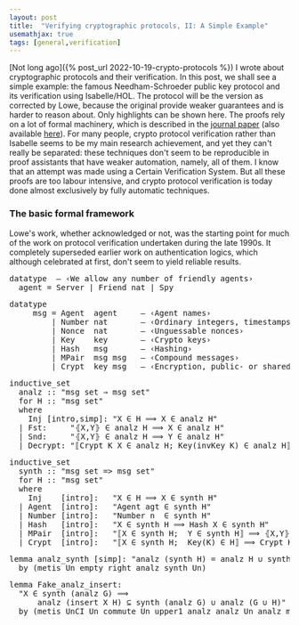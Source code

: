 ```yaml
---
layout: post
title:  "Verifying cryptographic protocols, II: A Simple Example"
usemathjax: true
tags: [general,verification]
---
```


[Not long ago]({% post_url 2022-10-19-crypto-protocols %})
I wrote about cryptographic protocols and their verification.
In this post, we shall see a simple example: the famous
Needham-Schroeder public key protocol and its verification using Isabelle/HOL.
The protocol will be the version as corrected by Lowe, because the original
provide weaker guarantees and is harder to reason about.
Only highlights can be shown here. The proofs rely on a lot of formal machinery,
which is described in the [journal paper](https://content.iospress.com/articles/journal-of-computer-security/jcs102) 
(also available [here](https://www.cl.cam.ac.uk/~lp15/papers/Auth/jcs.pdf)).
For many people, crypto protocol verification rather than Isabelle
seems to be my main research achievement, and yet they can't really be separated:
these techniques don't seem to be reproducible in proof assistants that have
weaker automation, namely, all of them.
I know that an attempt was made using a Certain Verification System.
But all these proofs are too labour intensive, and crypto protocol verification
is today done almost exclusively by fully automatic techniques.

### The basic formal framework

Lowe's work, whether acknowledged or not, was the starting point
for much of the work on protocol verification undertaken during the late
1990s. It completely superseded earlier work on authentication logics,
which although celebrated at first, don't seem to yield reliable results.

<pre class="source">
<span class="keyword1 command">datatype</span>  <span class="comment1"><span>― ‹</span>We allow any number of friendly agents<span>›</span></span><span>
  </span>agent <span class="main">=</span> Server <span class="main">|</span> Friend <span class="quoted">nat</span> <span class="main">|</span> Spy</pre>


<pre class="source">
<span class="keyword1 command">datatype</span><span>
     </span>msg <span class="main">=</span> Agent  <span class="quoted">agent</span>     <span class="comment1"><span>― ‹</span>Agent names<span>›</span></span><span>
         </span><span class="main">|</span> Number <span class="quoted">nat</span>       <span class="comment1"><span>― ‹</span><span>Ordinary integers, timestamps, ...</span><span>›</span></span><span>
         </span><span class="main">|</span> Nonce  <span class="quoted">nat</span>       <span class="comment1"><span>― ‹</span>Unguessable nonces<span>›</span></span><span>
         </span><span class="main">|</span> Key    <span class="quoted">key</span>       <span class="comment1"><span>― ‹</span>Crypto keys<span>›</span></span><span>
         </span><span class="main">|</span> Hash   <span class="quoted">msg</span>       <span class="comment1"><span>― ‹</span>Hashing<span>›</span></span><span>
         </span><span class="main">|</span> MPair  <span class="quoted">msg</span> <span class="quoted">msg</span>   <span class="comment1"><span>― ‹</span>Compound messages<span>›</span></span><span>
         </span><span class="main">|</span> Crypt  <span class="quoted">key</span> <span class="quoted">msg</span>   <span class="comment1"><span>― ‹</span><span>Encryption, public- or shared-key</span><span>›</span></span></pre>

<pre class="source">
<span class="keyword1 command">inductive_set</span><span>
  </span><span class="entity">analz</span> <span class="main">::</span> <span class="quoted"><span class="quoted"><span>"</span>msg</span> set</span> <span class="main">⇒</span> msg set<span>"</span><span>
  </span><span class="keyword2 keyword">for</span> <span class="entity">H</span> <span class="main">::</span> <span class="quoted"><span class="quoted"><span>"</span>msg</span> set</span><span>"</span><span>
  </span><span class="keyword2 keyword">where</span><span>
    </span>Inj <span class="main">[</span><span class="operator">intro</span><span class="main">,</span><span class="operator">simp</span><span class="main">]</span><span class="main">:</span> <span class="quoted"><span class="quoted"><span>"</span><span class="free bound entity">X</span> <span class="main">∈</span></span> <span class="free">H</span> <span class="main">⟹</span> <span class="free bound entity">X</span> <span class="main">∈</span></span> <span class="free">analz</span> <span class="free">H</span><span>"</span><span>
  </span><span class="main">|</span> Fst<span class="main">:</span>     <span class="quoted"><span class="quoted"><span>"</span><span class="main">⦃</span><span class="free bound entity">X</span><span class="main">,</span><span class="free bound entity">Y</span><span class="main">⦄</span> <span class="main">∈</span></span> <span class="free">analz</span> <span class="free">H</span> <span class="main">⟹</span> <span class="free bound entity">X</span> <span class="main">∈</span></span> <span class="free">analz</span> <span class="free">H</span><span>"</span><span>
  </span><span class="main">|</span> Snd<span class="main">:</span>     <span class="quoted"><span class="quoted"><span>"</span><span class="main">⦃</span><span class="free bound entity">X</span><span class="main">,</span><span class="free bound entity">Y</span><span class="main">⦄</span> <span class="main">∈</span></span> <span class="free">analz</span> <span class="free">H</span> <span class="main">⟹</span> <span class="free bound entity">Y</span> <span class="main">∈</span></span> <span class="free">analz</span> <span class="free">H</span><span>"</span><span>
  </span><span class="main">|</span> Decrypt<span class="main">:</span> <span class="quoted"><span class="quoted"><span>"</span><span class="main">⟦</span>Crypt</span> <span class="free bound entity">K</span> <span class="free bound entity">X</span> <span class="main">∈</span></span> <span class="free">analz</span> <span class="free">H</span><span class="main">;</span> Key<span class="main">(</span>invKey <span class="free bound entity">K</span><span class="main">)</span> <span class="main">∈</span> <span class="free">analz</span> <span class="free">H</span><span class="main">⟧</span> <span class="main">⟹</span> <span class="free bound entity">X</span> <span class="main">∈</span> <span class="free">analz</span> <span class="free">H</span><span>"</span>
</pre>

<pre class="source">
<span class="keyword1 command">inductive_set</span><span>
  </span><span class="entity">synth</span> <span class="main">::</span> <span class="quoted"><span class="quoted"><span>"</span>msg</span> set</span> <span class="main">=&gt;</span> msg set<span>"</span><span>
  </span><span class="keyword2 keyword">for</span> <span class="entity">H</span> <span class="main">::</span> <span class="quoted"><span class="quoted"><span>"</span>msg</span> set</span><span>"</span><span>
  </span><span class="keyword2 keyword">where</span><span>
    </span>Inj    <span class="main">[</span><span class="operator">intro</span><span class="main">]</span><span class="main">:</span>   <span class="quoted"><span class="quoted"><span>"</span><span class="free bound entity">X</span> <span class="main">∈</span></span> <span class="free">H</span> <span class="main">⟹</span> <span class="free bound entity">X</span> <span class="main">∈</span></span> <span class="free">synth</span> <span class="free">H</span><span>"</span><span>
  </span><span class="main">|</span> Agent  <span class="main">[</span><span class="operator">intro</span><span class="main">]</span><span class="main">:</span>   <span class="quoted"><span class="quoted"><span>"</span>Agent</span> <span class="free bound entity">agt</span> <span class="main">∈</span></span> <span class="free">synth</span> <span class="free">H</span><span>"</span><span>
  </span><span class="main">|</span> Number <span class="main">[</span><span class="operator">intro</span><span class="main">]</span><span class="main">:</span>   <span class="quoted"><span class="quoted"><span>"</span>Number</span> <span class="free bound entity">n</span>  <span class="main">∈</span></span> <span class="free">synth</span> <span class="free">H</span><span>"</span><span>
  </span><span class="main">|</span> Hash   <span class="main">[</span><span class="operator">intro</span><span class="main">]</span><span class="main">:</span>   <span class="quoted"><span class="quoted"><span>"</span><span class="free bound entity">X</span> <span class="main">∈</span></span> <span class="free">synth</span> <span class="free">H</span> <span class="main">⟹</span> Hash</span> <span class="free bound entity">X</span> <span class="main">∈</span> <span class="free">synth</span> <span class="free">H</span><span>"</span><span>
  </span><span class="main">|</span> MPair  <span class="main">[</span><span class="operator">intro</span><span class="main">]</span><span class="main">:</span>   <span class="quoted"><span class="quoted"><span>"</span><span class="main">⟦</span><span class="free bound entity">X</span> <span class="main">∈</span></span> <span class="free">synth</span> <span class="free">H</span><span class="main">;</span>  <span class="free bound entity">Y</span> <span class="main">∈</span></span> <span class="free">synth</span> <span class="free">H</span><span class="main">⟧</span> <span class="main">⟹</span> <span class="main">⦃</span><span class="free bound entity">X</span><span class="main">,</span><span class="free bound entity">Y</span><span class="main">⦄</span> <span class="main">∈</span> <span class="free">synth</span> <span class="free">H</span><span>"</span><span>
  </span><span class="main">|</span> Crypt  <span class="main">[</span><span class="operator">intro</span><span class="main">]</span><span class="main">:</span>   <span class="quoted"><span class="quoted"><span>"</span><span class="main">⟦</span><span class="free bound entity">X</span> <span class="main">∈</span></span> <span class="free">synth</span> <span class="free">H</span><span class="main">;</span>  Key</span><span class="main">(</span><span class="free bound entity">K</span><span class="main">)</span> <span class="main">∈</span> <span class="free">H</span><span class="main">⟧</span> <span class="main">⟹</span> Crypt <span class="free bound entity">K</span> <span class="free bound entity">X</span> <span class="main">∈</span> <span class="free">synth</span> <span class="free">H</span><span>"</span>
</pre>

<pre class="source">
<span class="keyword1 command">lemma</span> analz_synth <span class="main">[</span><span class="operator">simp</span><span class="main">]</span><span class="main">:</span> <span class="quoted"><span class="quoted"><span>"</span>analz</span> <span class="main">(</span>synth</span> <span class="free">H</span><span class="main">)</span> <span class="main">=</span> analz <span class="free">H</span> <span class="main">∪</span> synth <span class="free">H</span><span>"</span><span>
  </span><span class="keyword1 command">by</span> <span class="main">(</span><span class="operator">metis</span> Un_empty_right analz_synth_Un<span class="main">)</span>
</pre>

<pre class="source">
<span class="keyword1 command">lemma</span> Fake_analz_insert<span class="main">:</span><span>
  </span><span class="quoted"><span class="quoted"><span>"</span><span class="free">X</span> <span class="main">∈</span></span> synth</span> <span class="main">(</span>analz <span class="free">G</span><span class="main">)</span> <span class="main">⟹</span><span>
      </span>analz <span class="main">(</span>insert <span class="free">X</span> <span class="free">H</span><span class="main">)</span> <span class="main">⊆</span> synth <span class="main">(</span>analz <span class="free">G</span><span class="main">)</span> <span class="main">∪</span> analz <span class="main">(</span><span class="free">G</span> <span class="main">∪</span> <span class="free">H</span><span class="main">)</span><span>"</span><span>
  </span><span class="keyword1 command">by</span> <span class="main">(</span><span class="operator">metis</span> UnCI Un_commute Un_upper1 analz_analz_Un analz_mono analz_synth_Un insert_subset<span class="main">)</span>
</pre>

<pre class="source">
</pre>

<pre class="source">
</pre>

<pre class="source">
</pre>

<pre class="source">
</pre>

<pre class="source">
</pre>


<pre class="source">
</pre>

<pre class="source">
</pre>

<pre class="source">
</pre>

<pre class="source">
</pre>

<pre class="source">
</pre>

<pre class="source">
</pre>

<pre class="source">
</pre>

<pre class="source">
</pre>

<pre class="source">
</pre>

<pre class="source">
</pre>

<pre class="source">
</pre>

<pre class="source">
</pre>

<pre class="source">
</pre>

<pre class="source">
</pre>

<pre class="source">
</pre>


<pre class="source">
</pre>

<pre class="source">
</pre>

<pre class="source">
</pre>


<pre class="source">
</pre>

<pre class="source">
</pre>

<pre class="source">
</pre>

<pre class="source">
</pre>


<pre class="source">
</pre>

<pre class="source">
</pre>

<pre class="source">
</pre>

<pre class="source">
</pre>

<pre class="source">
</pre>

<pre class="source">
</pre>

<pre class="source">
</pre>

<pre class="source">
</pre>

<pre class="source">
</pre>

<pre class="source">
</pre>

<pre class="source">
</pre>

<pre class="source">
</pre>

<pre class="source">
</pre>

<pre class="source">
</pre>

<pre class="source">
</pre>

<pre class="source">
</pre>

<pre class="source">
</pre>

<pre class="source">
</pre>

<pre class="source">
</pre>

<pre class="source">
</pre>

<pre class="source">
</pre>

<pre class="source">
</pre>

<pre class="source">
</pre>

<pre class="source">
</pre>

<pre class="source">
</pre>

<pre class="source">
</pre>

<pre class="source">
</pre>

<pre class="source">
</pre>

<pre class="source">
</pre>

<pre class="source">
</pre>

<pre class="source">
</pre>


<pre class="source">
</pre>

<pre class="source">
</pre>

<pre class="source">
</pre>

<pre class="source">
</pre>

<pre class="source">
</pre>

<pre class="source">
</pre>

<pre class="source">
</pre>

<pre class="source">
</pre>

<pre class="source">
</pre>

<pre class="source">
</pre>

<pre class="source">
</pre>

<pre class="source">
</pre>

<pre class="source">
</pre>

<pre class="source">
</pre>

<pre class="source">
</pre>

<pre class="source">
</pre>

<pre class="source">
</pre>

<pre class="source">
</pre>

<pre class="source">
</pre>

<pre class="source">
</pre>



<pre class="source">
</pre>

<pre class="source">
</pre>

<pre class="source">
</pre>

<pre class="source">
</pre>

<pre class="source">
</pre>

<pre class="source">
</pre>

<pre class="source">
</pre>

<pre class="source">
</pre>

<pre class="source">
</pre>

<pre class="source">
</pre>

<pre class="source">
</pre>


<pre class="source">
</pre>

<pre class="source">
</pre>

<pre class="source">
</pre>

<pre class="source">
</pre>

<pre class="source">
</pre>

<pre class="source">
</pre>

<pre class="source">
</pre>

<pre class="source">
</pre>

<pre class="source">
</pre>

<pre class="source">
</pre>

<pre class="source">
</pre>

<pre class="source">
</pre>

<pre class="source">
</pre>

<pre class="source">
</pre>

<pre class="source">
</pre>

<pre class="source">
</pre>

<pre class="source">
</pre>

<pre class="source">
</pre>

<pre class="source">
</pre>

<pre class="source">
</pre>

